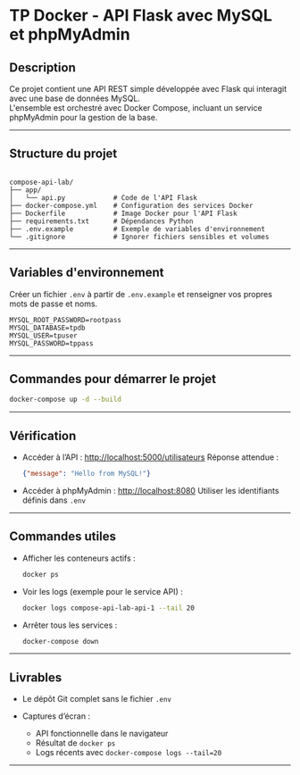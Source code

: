 # TP Docker - API Flask avec MySQL et phpMyAdmin

## Description

Ce projet contient une API REST simple développée avec Flask qui interagit avec une base de données MySQL.  
L'ensemble est orchestré avec Docker Compose, incluant un service phpMyAdmin pour la gestion de la base.

---

## Structure du projet

```

compose-api-lab/
├── app/
│   └── api.py            # Code de l'API Flask
├── docker-compose.yml    # Configuration des services Docker
├── Dockerfile            # Image Docker pour l'API Flask
├── requirements.txt      # Dépendances Python
├── .env.example          # Exemple de variables d'environnement
└── .gitignore            # Ignorer fichiers sensibles et volumes

````

---

## Variables d'environnement

Créer un fichier `.env` à partir de `.env.example` et renseigner vos propres mots de passe et noms.

```env
MYSQL_ROOT_PASSWORD=rootpass
MYSQL_DATABASE=tpdb
MYSQL_USER=tpuser
MYSQL_PASSWORD=tppass
````

---

## Commandes pour démarrer le projet

```bash
docker-compose up -d --build
```

---

## Vérification

* Accéder à l’API : [http://localhost:5000/utilisateurs](http://localhost:5000/utilisateurs)
  Réponse attendue :

  ```json
  {"message": "Hello from MySQL!"}
  ```

* Accéder à phpMyAdmin : [http://localhost:8080](http://localhost:8080)
  Utiliser les identifiants définis dans `.env`

---

## Commandes utiles

* Afficher les conteneurs actifs :

  ```bash
  docker ps
  ```

* Voir les logs (exemple pour le service API) :

  ```bash
  docker logs compose-api-lab-api-1 --tail 20
  ```

* Arrêter tous les services :

  ```bash
  docker-compose down
  ```

---

## Livrables

* Le dépôt Git complet sans le fichier `.env`
* Captures d’écran :

  * API fonctionnelle dans le navigateur
  * Résultat de `docker ps`
  * Logs récents avec `docker-compose logs --tail=20`

---
